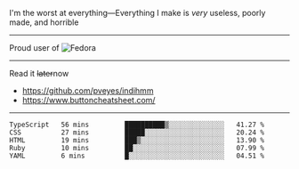 I'm the worst at everything—Everything I make is *very* useless, poorly made, and horrible

___
Proud user of ![Fedora](https://img.shields.io/badge/-Fedora-blue?style=flat-square&logo=fedora)

___
Read it <s>later</s>now
- https://github.com/pveyes/indihmm
- https://www.buttoncheatsheet.com/

___
<!--START_SECTION:waka-->
```text
TypeScript   56 mins         ██████████▒░░░░░░░░░░░░░░   41.27 % 
CSS          27 mins         █████░░░░░░░░░░░░░░░░░░░░   20.24 % 
HTML         19 mins         ███▒░░░░░░░░░░░░░░░░░░░░░   13.90 % 
Ruby         10 mins         ██░░░░░░░░░░░░░░░░░░░░░░░   07.99 % 
YAML         6 mins          █░░░░░░░░░░░░░░░░░░░░░░░░   04.51 % 
```
<!--END_SECTION:waka-->
